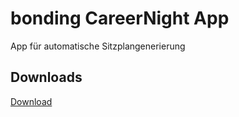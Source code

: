 
# bonding CareerNight App
App für automatische Sitzplangenerierung

## Downloads
<!-- Place this tag where you want the button to render. -->
<a class="github-button" href="https://github.com/ndezelak/bonding_CN_app/blob/gh-pages" data-icon="octicon-cloud-download" aria-label="Download">Download</a>



